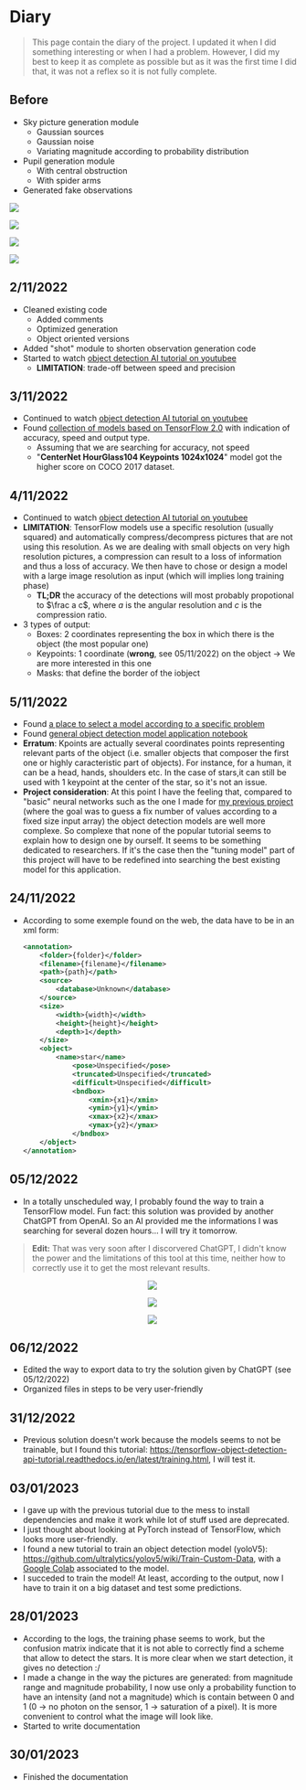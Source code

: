 # Diary

> This page contain the diary of the project. I updated it when I did something interesting or when I had a problem. However, I did my best to keep it as complete as possible but as it was the first time I did that, it was not a reflex so it is not fully complete.

## Before

- Sky picture generation module
  - Gaussian sources
  - Gaussian noise
  - Variating magnitude according to probability distribution
- Pupil generation module
  - With central obstruction
  - With spider arms
- Generated fake observations

![](img/2023-01-30-14-11-16.png)

![](img/2023-01-30-14-10-18.png)

![](img/2023-01-30-14-10-29.png)

![](img/2023-01-30-14-11-35.png)

## 2/11/2022

- Cleaned existing code
  - Added comments
  - Optimized generation
  - Object oriented versions
- Added "shot" module to shorten observation generation code
- Started to watch [object detection AI tutorial on youtubee](https://www.youtube.com/watch?v=yqkISICHH-U)
  - **LIMITATION**: trade-off between speed and precision

## 3/11/2022
- Continued to watch [object detection AI tutorial on youtubee](https://www.youtube.com/watch?v=yqkISICHH-U)
- Found [collection of models based on TensorFlow 2.0](https://github.com/tensorflow/models/blob/master/research/object_detection/g3doc/tf2_detection_zoo.md) with indication of accuracy, speed and output type.
  - Assuming that we are searching for accuracy, not speed
  - "**CenterNet HourGlass104 Keypoints 1024x1024**" model got the higher score on COCO 2017 dataset.

## 4/11/2022
- Continued to watch [object detection AI tutorial on youtubee](https://www.youtube.com/watch?v=yqkISICHH-U)
- **LIMITATION**: TensorFlow models use a specific resolution (usually squared) and automatically compress/decompress pictures that are not using this resolution. As we are dealing with small objects on very high resolution pictures, a compression can result to a loss of information and thus a loss of accuracy. We then have to chose or design a model with a large image resolution as input (which will implies long training phase)
  - **TL;DR** the accuracy of the detections will most probably propotional to $\frac a c$, where $a$ is the angular resolution and $c$ is the compression ratio.
- 3 types of output:
  - Boxes: 2 coordinates representing the box in which there is the object (the most popular one)
  - Keypoints: 1 coordinate (**wrong**, see 05/11/2022) on the object -> We are more interested in this one
  - Masks: that  define the border of the iobject

## 5/11/2022
- Found [a place to select a model according to a specific problem](https://tfhub.dev/s?fine-tunable=yes&module-type=image-object-detection)
- Found [general object detection model application notebook](<https://colab.research.google.com/github/tensorflow/hub/blob/master/examples/colab/tf2_object_detection.ipynb##scrollTo=HtwrSqvakTNn>)
- **Erratum**: Kpoints are actually several coordinates points representing relevant parts of the object (i.e. smaller objects that composer the first one or highly caracteristic part of objects). For instance, for a human, it can be a head, hands, shoulders etc. In the case of stars,it can still be used with 1 keypoint at the center of the star, so it's not an issue.
- **Project consideration**: At this point I have the feeling that, compared to "basic" neural networks such as the one I made for [my previous project](https://github.com/LeiRoF/M1-TNO_Detection_Efficiency) (where the goal was to guess a fix number of values according to a fixed size input array) the object detection models are well more complexe. So complexe that none of the popular tutorial seems to explain how to design one by ourself. It seems to be something dedicated to researchers. If it's the case then the "tuning model" part of this project will have to be redefined into searching the best existing model for this application.

## 24/11/2022
- According to some exemple found on the web, the data have to be in an xml form:

  ```xml
  <annotation>
      <folder>{folder}</folder>
      <filename>{filename}</filename>
      <path>{path}</path>
      <source>
          <database>Unknown</database>
      </source>
      <size>
          <width>{width}</width>
          <height>{height}</height>
          <depth>1</depth>
      </size>
      <object>
          <name>star</name>
              <pose>Unspecified</pose>
              <truncated>Unspecified</truncated>    
              <difficult>Unspecified</difficult>
              <bndbox>
                  <xmin>{x1}</xmin>
                  <ymin>{y1}</ymin>
                  <xmax>{x2}</xmax>
                  <ymax>{y2}</ymax>
              </bndbox>
      </object>
  </annotation>
  ```

## 05/12/2022

- In a totally unscheduled way, I probably found the way to train a TensorFlow model. Fun fact: this solution was provided by another ChatGPT from OpenAI. So an AI provided me the informations I was searching for several dozen hours... I will try it tomorrow.

> __Edit:__ That was very soon after I discorvered ChatGPT, I didn't know the power and the limitations of this tool at this time, neither how to correctly use it to get the most relevant results.

<div align=center style="width:500px">

  ![](./img/2022-12-06-10-50-14.png)

  ![](./img/2022-12-06-10-51-01.png)

  ![](./img/2022-12-06-10-51-16.png)

</div>

## 06/12/2022

- Edited the way to export data to try the solution given by ChatGPT (see 05/12/2022)
- Organized files in steps to be very user-friendly

## 31/12/2022

- Previous solution doesn't work because the models seems to not be trainable, but I found this tutorial: https://tensorflow-object-detection-api-tutorial.readthedocs.io/en/latest/training.html, I will test it.

## 03/01/2023

- I gave up with the previous tutorial due to the mess to install dependencies and make it work while lot of stuff used are deprecated.
- I just thought about looking at PyTorch instead of TensorFlow, which looks more user-friendly.
- I found a new tutorial to train an object detection model (yoloV5): https://github.com/ultralytics/yolov5/wiki/Train-Custom-Data, with a [Google Colab](https://colab.research.google.com/github/ultralytics/yolov5/blob/master/tutorial.ipynb) associated to the model.
- I succeded to train the model! At least, according to the output, now I have to train it on a big dataset and test some predictions.

## 28/01/2023

- According to the logs, the training phase seems to work, but the confusion matrix indicate that it is not able to correctly find a scheme that allow to detect the stars. It is more clear when we start detection, it gives no detection :/
- I made a change in the way the pictures are generated: from magnitude range and magnitude probability, I now use only a probability function to have an intensity (and not a magnitude) which is contain between 0 and 1 (0 -> no photon on the sensor, 1 -> saturation of a pixel). It is more convenient to control what the image will look like.
- Started to write documentation

## 30/01/2023

- Finished the documentation




